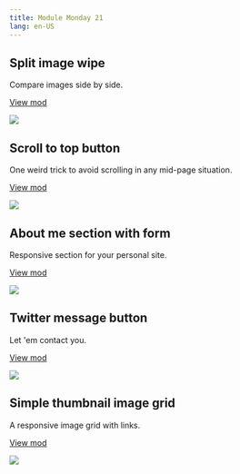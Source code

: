 ```yaml
---
title: Module Monday 21
lang: en-US
---
```


## Split image wipe

Compare images side by side.

<a class="btn btn-sm" href="https://anymod.com/mod/badoom?v=20">View mod</a>

<a href="https://anymod.com/mod/badoom?v=20">
  <img src="https://res.cloudinary.com/component/image/upload/v1543445897/split-image_zcn9uo.gif"/>
</a>

## Scroll to top button

One weird trick to avoid scrolling in any mid-page situation.

<a class="btn btn-sm" href="https://anymod.com/mod/kdkmmk">View mod</a>

<a href="https://anymod.com/mod/kdkmmk">
  <img src="https://res.cloudinary.com/component/image/upload/v1543439292/scroll-top_dab9pj.gif"/>
</a>

## About me section with form

Responsive section for your personal site.

<a class="btn btn-sm" href="https://anymod.com/mod/dkaool?v=20">View mod</a>

<a href="https://anymod.com/mod/dkaool?v=20">
  <img src="https://res.cloudinary.com/component/image/upload/w_700/v1543450944/about-me_u1gzld.png"/>
</a>

## Twitter message button

Let 'em contact you.

<a class="btn btn-sm" href="https://anymod.com/mod/dkadl">View mod</a>

<a href="https://anymod.com/mod/dkadl">
  <img src="https://res.cloudinary.com/component/image/upload/v1543457359/twitter-2_rf1fon.png"/>
</a>

## Simple thumbnail image grid

A responsive image grid with links.

<a class="btn btn-sm" href="https://anymod.com/mod/eonra?v=20">View mod</a>

<a href="https://anymod.com/mod/eonra?v=20">
  <img src="https://res.cloudinary.com/component/image/upload/v1493831397/zfuzuakh4rmjqrqbykt6.png"/>
</a>
